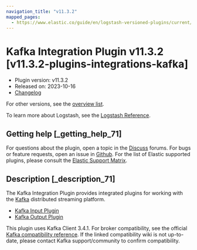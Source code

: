 ```yaml
---
navigation_title: "v11.3.2"
mapped_pages:
  - https://www.elastic.co/guide/en/logstash-versioned-plugins/current/v11.3.2-plugins-integrations-kafka.html
---
```


# Kafka Integration Plugin v11.3.2 [v11.3.2-plugins-integrations-kafka]


* Plugin version: v11.3.2
* Released on: 2023-10-16
* [Changelog](https://github.com/logstash-plugins/logstash-integration-kafka/blob/v11.3.2/CHANGELOG.md)

For other versions, see the [overview list](integration-kafka-index.md).

To learn more about Logstash, see the [Logstash Reference](logstash://reference/index.md).

## Getting help [_getting_help_71]

For questions about the plugin, open a topic in the [Discuss](http://discuss.elastic.co) forums. For bugs or feature requests, open an issue in [Github](https://github.com/logstash-plugins/logstash-integration-kafka). For the list of Elastic supported plugins, please consult the [Elastic Support Matrix](https://www.elastic.co/support/matrix#matrix_logstash_plugins).


## Description [_description_71]

The Kafka Integration Plugin provides integrated plugins for working with the [Kafka](https://kafka.apache.org/) distributed streaming platform.

* [Kafka Input Plugin](/lsr/plugins-inputs-kafka.md)
* [Kafka Output Plugin](/lsr/plugins-outputs-kafka.md)

This plugin uses Kafka Client 3.4.1. For broker compatibility, see the official [Kafka compatibility reference](https://cwiki.apache.org/confluence/display/KAFKA/Compatibility+Matrix). If the linked compatibility wiki is not up-to-date, please contact Kafka support/community to confirm compatibility.


